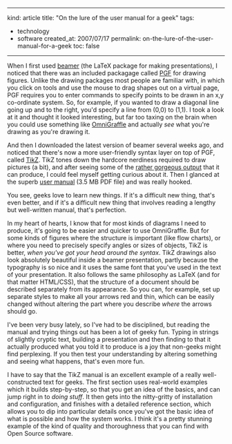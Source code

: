 -----
kind: article
title: "On the lure of the user manual for a geek"
tags:
- technology
- software
created_at: 2007/07/17
permalink: on-the-lure-of-the-user-manual-for-a-geek
toc: false
-----

<p>When I first used <a href="http://latex-beamer.sourceforge.net/">beamer</a> (the LaTeX package for making presentations), I noticed that there was an included packagage called <a href="http://sourceforge.net/projects/pgf/">PGF</a> for drawing figures. Unlike the drawing packages most people are familiar with, in which you click on tools and use the mouse to drag shapes out on a virtual page, PGF requires you to enter commands to specify points to be drawn in an x,y co-ordinate system. So, for example, if you wanted to draw a diagonal line going up and to the right, you'd specify a line from (0,0) to (1,1). I took a look at it and thought it looked interesting, but far too taxing on the brain when you could use something like <a href="http://www.omnigroup.com/applications/omnigraffle/">OmniGraffle</a> and actually <em>see</em> what you're drawing as you're drawing it.</p>

<p>And then I downloaded the latest version of beamer several weeks ago, and noticed that there's now a more user-friendly syntax layer on top of PGF, called <a href="http://sourceforge.net/projects/pgf/">TikZ</a>. TikZ tones down the hardcore nerdiness required to draw pictures (a bit), and after seeing some of the <a href="http://www.fauskes.net/pgftikzexamples/">rather gorgeous output</a> that it can produce, I could feel myself getting curious about it. Then I glanced at the superb <a href="http://www.ctan.org/tex-archive/graphics/pgf/doc/generic/pgf/version-for-pdftex/en/pgfmanual.pdf">user manual</a> (3.5 MB PDF file) and was really hooked.</p>

<p>You see, geeks love to learn new things. If it's a difficult new thing, that's even better, and if it's a difficult new thing that involves reading a lengthy but well-written manual, that's perfection.</p>

<p>In my heart of hearts, I know that for most kinds of diagrams I need to produce, it's going to be easier and quicker to use OmniGraffle. But for some kinds of figures where the structure is important (like flow charts), or where you need to precisely specify angles or sizes of objects, TikZ is better, <em>when you've got your head around the syntax</em>. TikZ drawings also look absolutely beautiful inside a beamer presentation, partly because the typography is so nice and it uses the same font that you've used in the text of your presentation. It also follows the same philosophy as LaTeX (and for that matter HTML/CSS), that the structure of a document should be described separately from its appearance. So you can, for example, set up separate styles to make all your arrows red and thin, which can be easily changed without altering the part where you describe <em>where</em> the arrows should go.</p>

<p>I've been very busy lately, so I've had to be disciplined, but reading the manual and trying things out has been a lot of geeky fun. Typing in strings of slightly cryptic text, building a presentation and then finding to that it actually produced what you told it to produce is a joy that non-geeks might find perplexing. If you then test your understanding by altering something and seeing what happens, that's even more fun.</p>

<p>I have to say that the TikZ  manual is an excellent example of a really well-constructed text for geeks. The first section uses real-world examples which it builds step-by-step, so that you get an idea of the basics, and can jump right in to <em>doing stuff</em>. It then gets into the nitty-gritty of installation and configuration, and finishes with a detailed reference section, which allows you to dip into particular details once you've got the basic idea of what is possible and how the system works. I think it's a pretty stunning example of the kind of quality and thoroughness that you can find with Open Source software.</p>
